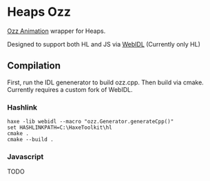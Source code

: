 # Heaps Ozz



[Ozz Animation](http://guillaumeblanc.github.io/ozz-animation/) wrapper for Heaps.

Designed to support both HL and JS via [WebIDL](https://github.com/ncannasse/webidl) (Currently only HL)

## Compilation
First, run the IDL genenerator to build ozz.cpp. Then build via cmake. Currently requires a custom fork of WebIDL.

### Hashlink
```
haxe -lib webidl --macro "ozz.Generator.generateCpp()"
set HASHLINKPATH=C:\HaxeToolkit\hl
cmake .
cmake --build .
```

### Javascript

TODO